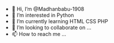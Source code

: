 - 👋 Hi, I’m @Madhanbabu-1908
- 👀 I’m interested in Python
- 🌱 I’m currently learning HTML CSS PHP
- 💞️ I’m looking to collaborate on ...
- 📫 How to reach me ...

<!---
Madhanbabu-1908/Madhanbabu-1908 is a ✨ special ✨ repository because its `README.md` (this file) appears on your GitHub profile.
You can click the Preview link to take a look at your changes.
--->
